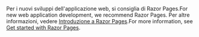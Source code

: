 <span data-ttu-id="c897d-101">Per i nuovi sviluppi dell'applicazione web, si consiglia di Razor Pages.</span><span class="sxs-lookup"><span data-stu-id="c897d-101">For new web application development, we recommend Razor Pages.</span></span> <span data-ttu-id="c897d-102">Per altre informazioni, vedere [Introduzione a Razor Pages](/aspnet/core/tutorials/razor-pages/razor-pages-start).</span><span class="sxs-lookup"><span data-stu-id="c897d-102">For more information, see [Get started with Razor Pages](/aspnet/core/tutorials/razor-pages/razor-pages-start).</span></span>